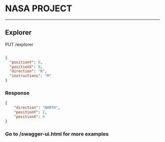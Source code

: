 # NASA PROJECT
_________

## Explorer 

PUT /explorer
```json

{
  "positionY": 0,
  "positionX": 0,
  "direction": "N",
  "instructions": "M"
}
```

### Response 
```json
{
    "direction": "NORTH",
    "positionY": 2,
    "positionX": 0
}
```
### Go to /swagger-ui.html for more examples
